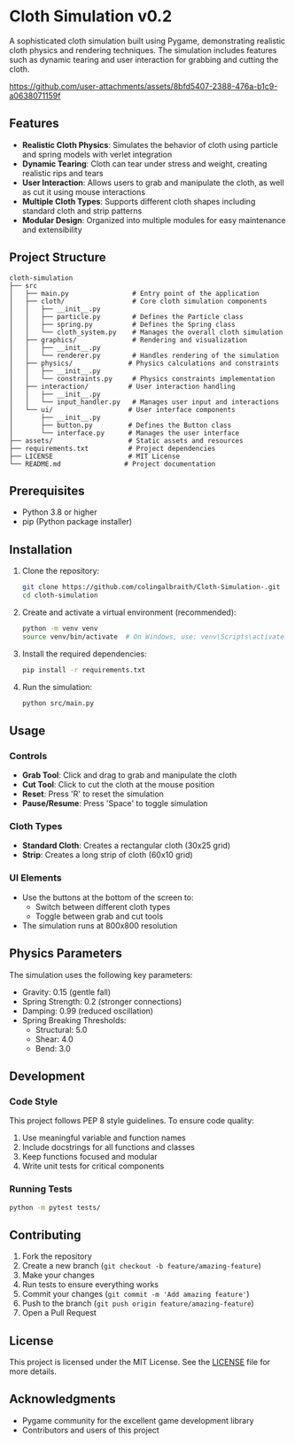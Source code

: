 # Cloth Simulation v0.2

A sophisticated cloth simulation built using Pygame, demonstrating realistic cloth physics and rendering techniques. The simulation includes features such as dynamic tearing and user interaction for grabbing and cutting the cloth.



https://github.com/user-attachments/assets/8bfd5407-2388-476a-b1c9-a0638071159f



## Features

- **Realistic Cloth Physics**: Simulates the behavior of cloth using particle and spring models with verlet integration
- **Dynamic Tearing**: Cloth can tear under stress and weight, creating realistic rips and tears
- **User Interaction**: Allows users to grab and manipulate the cloth, as well as cut it using mouse interactions
- **Multiple Cloth Types**: Supports different cloth shapes including standard cloth and strip patterns
- **Modular Design**: Organized into multiple modules for easy maintenance and extensibility

## Project Structure

```
cloth-simulation
├── src
│   ├── main.py                # Entry point of the application
│   ├── cloth/                 # Core cloth simulation components
│   │   ├── __init__.py
│   │   ├── particle.py        # Defines the Particle class
│   │   ├── spring.py          # Defines the Spring class
│   │   └── cloth_system.py    # Manages the overall cloth simulation
│   ├── graphics/              # Rendering and visualization
│   │   ├── __init__.py
│   │   └── renderer.py        # Handles rendering of the simulation
│   ├── physics/              # Physics calculations and constraints
│   │   ├── __init__.py
│   │   └── constraints.py     # Physics constraints implementation
│   ├── interaction/          # User interaction handling
│   │   ├── __init__.py
│   │   └── input_handler.py   # Manages user input and interactions
│   └── ui/                   # User interface components
│       ├── __init__.py
│       ├── button.py         # Defines the Button class
│       └── interface.py      # Manages the user interface
├── assets/                   # Static assets and resources
├── requirements.txt          # Project dependencies
├── LICENSE                   # MIT License
└── README.md                # Project documentation
```

## Prerequisites

- Python 3.8 or higher
- pip (Python package installer)

## Installation

1. Clone the repository:
   ```bash
   git clone https://github.com/colingalbraith/Cloth-Simulation-.git
   cd cloth-simulation
   ```

2. Create and activate a virtual environment (recommended):
   ```bash
   python -m venv venv
   source venv/bin/activate  # On Windows, use: venv\Scripts\activate
   ```

3. Install the required dependencies:
   ```bash
   pip install -r requirements.txt
   ```

4. Run the simulation:
   ```bash
   python src/main.py
   ```

## Usage

### Controls
- **Grab Tool**: Click and drag to grab and manipulate the cloth
- **Cut Tool**: Click to cut the cloth at the mouse position
- **Reset**: Press 'R' to reset the simulation
- **Pause/Resume**: Press 'Space' to toggle simulation

### Cloth Types
- **Standard Cloth**: Creates a rectangular cloth (30x25 grid)
- **Strip**: Creates a long strip of cloth (60x10 grid)

### UI Elements
- Use the buttons at the bottom of the screen to:
  - Switch between different cloth types
  - Toggle between grab and cut tools
- The simulation runs at 800x800 resolution

## Physics Parameters

The simulation uses the following key parameters:
- Gravity: 0.15 (gentle fall)
- Spring Strength: 0.2 (stronger connections)
- Damping: 0.99 (reduced oscillation)
- Spring Breaking Thresholds:
  - Structural: 5.0
  - Shear: 4.0
  - Bend: 3.0

## Development

### Code Style
This project follows PEP 8 style guidelines. To ensure code quality:
1. Use meaningful variable and function names
2. Include docstrings for all functions and classes
3. Keep functions focused and modular
4. Write unit tests for critical components

### Running Tests
```bash
python -m pytest tests/
```

## Contributing

1. Fork the repository
2. Create a new branch (`git checkout -b feature/amazing-feature`)
3. Make your changes
4. Run tests to ensure everything works
5. Commit your changes (`git commit -m 'Add amazing feature'`)
6. Push to the branch (`git push origin feature/amazing-feature`)
7. Open a Pull Request

## License

This project is licensed under the MIT License. See the [LICENSE](LICENSE) file for more details.

## Acknowledgments

- Pygame community for the excellent game development library
- Contributors and users of this project
